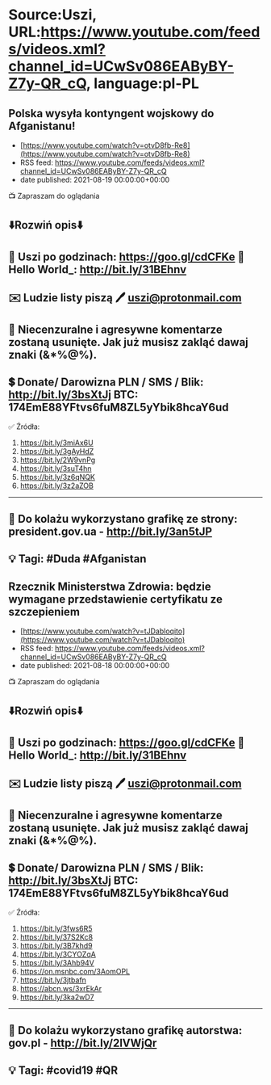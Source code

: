 # Source:Uszi, URL:https://www.youtube.com/feeds/videos.xml?channel_id=UCwSv086EAByBY-Z7y-QR_cQ, language:pl-PL

## Polska wysyła kontyngent wojskowy do Afganistanu!
 - [https://www.youtube.com/watch?v=otvD8fb-Re8](https://www.youtube.com/watch?v=otvD8fb-Re8)
 - RSS feed: https://www.youtube.com/feeds/videos.xml?channel_id=UCwSv086EAByBY-Z7y-QR_cQ
 - date published: 2021-08-19 00:00:00+00:00

📺 Zapraszam do oglądania

⬇️Rozwiń opis⬇️
------------------------------------------------------------
👀 Uszi po godzinach: https://goo.gl/cdCFKe
👀 Hello World_: http://bit.ly/31BEhnv
------------------------------------------------------------
✉️ Ludzie listy piszą 
🖊️ uszi@protonmail.com
------------------------------------------------------------
👺 Niecenzuralne i agresywne komentarze zostaną usunięte.  Jak już musisz zakląć dawaj znaki (&*%@%).
------------------------------------------------------------
💲 Donate/ Darowizna
PLN / SMS / Blik: http://bit.ly/3bsXtJj
BTC: 174EmE88YFtvs6fuM8ZL5yYbik8hcaY6ud
-------------------------------------------------------------
✅ Źródła:
1. https://bit.ly/3miAx6U
2. https://bit.ly/3gAyHdZ
3. https://bit.ly/2W9vnPg
4. https://bit.ly/3suT4hn
5. https://bit.ly/3z6qNQK
6. https://bit.ly/3z2aZOB
---------------------------------------------------------------
🎴 Do kolażu wykorzystano grafikę ze strony: 
president.gov.ua - http://bit.ly/3an5tJP
---------------------------------------------------------------
💡 Tagi: #Duda #Afganistan
--------------------------------------------------------------

## Rzecznik Ministerstwa Zdrowia: będzie wymagane przedstawienie certyfikatu ze szczepieniem
 - [https://www.youtube.com/watch?v=tJDabloqito](https://www.youtube.com/watch?v=tJDabloqito)
 - RSS feed: https://www.youtube.com/feeds/videos.xml?channel_id=UCwSv086EAByBY-Z7y-QR_cQ
 - date published: 2021-08-18 00:00:00+00:00

📺 Zapraszam do oglądania

⬇️Rozwiń opis⬇️
------------------------------------------------------------
👀 Uszi po godzinach: https://goo.gl/cdCFKe
👀 Hello World_: http://bit.ly/31BEhnv
------------------------------------------------------------
✉️ Ludzie listy piszą 
🖊️ uszi@protonmail.com
------------------------------------------------------------
👺 Niecenzuralne i agresywne komentarze zostaną usunięte.  Jak już musisz zakląć dawaj znaki (&*%@%).
------------------------------------------------------------
💲 Donate/ Darowizna
PLN / SMS / Blik: http://bit.ly/3bsXtJj
BTC: 174EmE88YFtvs6fuM8ZL5yYbik8hcaY6ud
-------------------------------------------------------------
✅ Źródła:
1. https://bit.ly/3fws6R5
2. https://bit.ly/37S2Kc8
3. https://bit.ly/3B7khd9
4. https://bit.ly/3CYOZqA
5. https://bit.ly/3Ahb94V
6. https://on.msnbc.com/3AomOPL
7. https://bit.ly/3jtbafn
8. https://abcn.ws/3xrEkAr
9. https://bit.ly/3ka2wD7
---------------------------------------------------------------
🎴 Do kolażu wykorzystano grafikę autorstwa: 
gov.pl - http://bit.ly/2lVWjQr
---------------------------------------------------------------
💡 Tagi: #covid19 #QR
--------------------------------------------------------------

